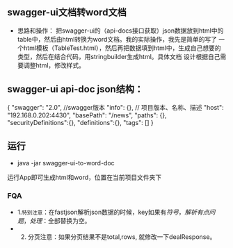 ## swagger-ui文档转word文档
- 思路和操作：
    把swagger-ui的（api-docs接口获取）json数据放到html中的table中，然后由html转换为word文档。我的实际操作，我先是简单的写了
一个html模板（TableTest.html），然后再把数据填到html中，生成自己想要的类型，然后在结合代码，用stringbuilder生成html。具体文档
设计根据自己需要调整html，修改样式。

## swagger-ui api-doc json结构：
{
  "swagger": "2.0",      //swagger版本
  "info": {},           // 项目版本、名称、描述
  "host": "192.168.0.202:4430", 
  "basePath": "/news",
  "paths": {},
  "securityDefinitions":{},
  "definitions":{},
  "tags": []
}

## 运行
- java -jar swagger-ui-to-word-doc

运行App即可生成html和word，位置在当前项目文件夹下

### FQA
- 1.`特别注意`：在fastjson解析json数据的时候，key如果有$符号，解析有点问题，处理：$全部替换为空。 
- 2. 分页注意：如果分页结果不是total,rows, 就修改一下dealResponse。